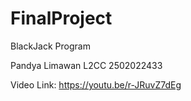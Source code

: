 # FinalProject
BlackJack Program

Pandya Limawan
L2CC
2502022433

Video Link:
https://youtu.be/r-JRuvZ7dEg 
